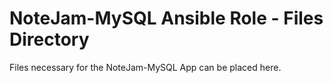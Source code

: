 NoteJam-MySQL Ansible Role - Files Directory
============================================

Files necessary for the NoteJam-MySQL App can be placed here.
